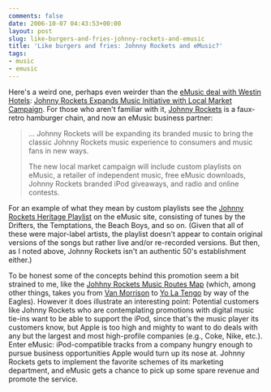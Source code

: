 ```yaml
---
comments: false
date: 2006-10-07 04:43:53+00:00
layout: post
slug: like-burgers-and-fries-johnny-rockets-and-emusic
title: 'Like burgers and fries: Johnny Rockets and eMusic?'
tags:
- music
- emusic
---
```


Here's a weird one, perhaps even weirder than the [eMusic deal with Westin Hotels](http://www.emusic.com/about/pr/pr20060504.html): [Johnny Rockets Expands Music Initiative with Local Market Campaign](http://www.adotas.com/2006/10/johnny-rockets-expands-music-initiative-with-local-market-campaign/). For those who aren't familiar with it, [Johnny Rockets](http://www.johnnyrockets.com/) is a faux-retro hamburger chain, and now an eMusic business partner:


<blockquote>... Johnny Rockets will be expanding its branded music to bring the classic Johnny Rockets music experience to consumers and music fans in new ways.

The new local market campaign will include custom playlists on eMusic, a retailer of independent music, free eMusic downloads, Johnny Rockets branded iPod giveaways, and radio and online contests.</blockquote>


For an example of what they mean by custom playlists see the [Johnny Rockets Heritage Playlist](http://www.emusic.com/playlists/playlist/johnnyrockets.html?group=oct&lid=1) on the eMusic site, consisting of tunes by the Drifters, the Temptations, the Beach Boys, and so on. (Given that all of these were major-label artists, the playlist doesn't appear to contain original versions of the songs but rather live and/or re-recorded versions.  But then, as I noted above, Johnny Rockets isn't an authentic 50's establishment either.)

To be honest some of the concepts behind this promotion seem a bit strained to me, like the [Johhny Rockets Music Routes Map](http://www.johnnyrockets.com/music/) (which, among other things, takes you from [Van Morrison](http://www.emusic.com/artist/11499/11499580.html) to [Yo La Tengo](http://www.emusic.com/artist/10514/10514601.html) by way of the Eagles). However it does illustrate an interesting point: Potential customers like Johnny Rockets who are contemplating promotions with digital music tie-ins want to be able to support the iPod, since that's the music player its customers know, but Apple is too high and mighty to want to do deals with any but the largest and most high-profile companies (e.g., Coke, Nike, etc.). Enter eMusic: iPod-compatible tracks from a company hungry enough to pursue business opportunities Apple would turn up its nose at. Johnny Rockets gets to implement the favorite schemes of its marketing department, and eMusic gets a chance to pick up some spare revenue and promote the service.
